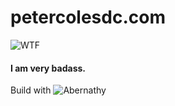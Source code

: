 # petercolesdc.com

![WTF](https://media.giphy.com/media/KdILx9YU2IcaA/giphy.gif "WTF")

#### I am very badass.

Build with ![Abernathy](https://github.com/petercolesdc/abernathy "Abernathy")
